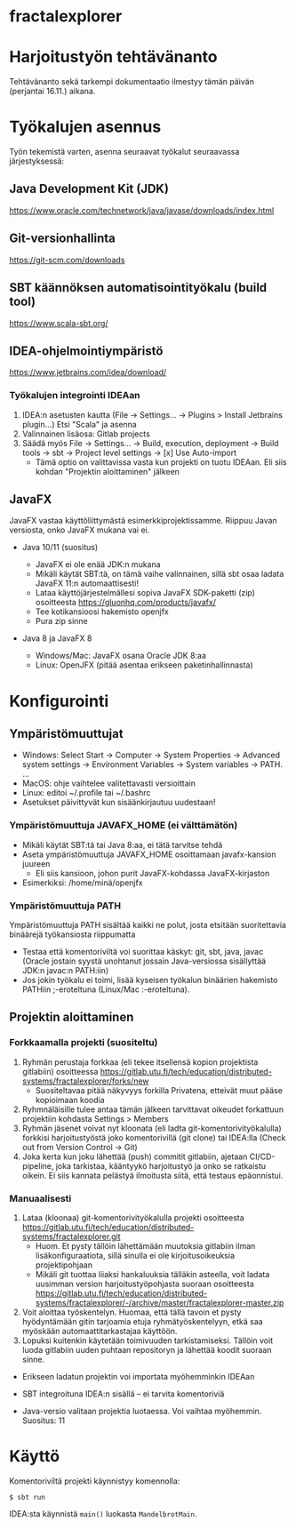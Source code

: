 # fractalexplorer

# Harjoitustyön tehtävänanto
Tehtävänanto sekä tarkempi dokumentaatio ilmestyy tämän päivän (perjantai 16.11.) aikana.

# Työkalujen asennus
Työn tekemistä varten, asenna seuraavat työkalut seuraavassa järjestyksessä:

## Java Development Kit (JDK)
https://www.oracle.com/technetwork/java/javase/downloads/index.html

## Git-versionhallinta
https://git-scm.com/downloads

## SBT käännöksen automatisointityökalu (build tool)
https://www.scala-sbt.org/

## IDEA-ohjelmointiympäristö
https://www.jetbrains.com/idea/download/

### Työkalujen integrointi IDEAan
1. IDEA:n asetusten kautta (File -> Settings... -> Plugins > Install Jetbrains plugin...) Etsi "Scala" ja asenna
2. Valinnainen lisäosa: Gitlab projects
3. Säädä myös File -> Settings... -> Build, execution, deployment -> Build tools -> sbt -> Project level settings -> [x] Use Auto-import
    - Tämä optio on valittavissa vasta kun projekti on tuotu IDEAan. Eli siis kohdan "Projektin aloittaminen" jälkeen

## JavaFX
JavaFX vastaa käyttöliittymästä esimerkkiprojektissamme. Riippuu Javan versiosta, onko JavaFX mukana vai ei.

- Java 10/11 (suositus)
    - JavaFX ei ole enää JDK:n mukana
    - Mikäli käytät SBT:tä, on tämä vaihe valinnainen, sillä sbt osaa ladata JavaFX 11:n automaattisesti!
    - Lataa käyttöjärjestelmällesi sopiva JavaFX SDK-paketti (zip) osoitteesta https://gluonhq.com/products/javafx/
    - Tee kotikansioosi hakemisto openjfx
    - Pura zip sinne

- Java 8 ja JavaFX 8
    - Windows/Mac: JavaFX osana Oracle JDK 8:aa
    - Linux: OpenJFX (pitää asentaa erikseen paketinhallinnasta)

# Konfigurointi

## Ympäristömuuttujat

- Windows: Select Start -> Computer -> System Properties -> Advanced system settings -> Environment Variables -> System variables -> PATH. ...
- MacOS: ohje vaihtelee valitettavasti versioittain
- Linux: editoi ~/.profile tai ~/.bashrc
- Asetukset päivittyvät kun sisäänkirjautuu uudestaan!

### Ympäristömuuttuja JAVAFX_HOME (ei välttämätön)
- Mikäli käytät SBT:tä tai Java 8:aa, ei tätä tarvitse tehdä
- Aseta ympäristömuuttuja JAVAFX_HOME osoittamaan javafx-kansion juureen
    - Eli siis kansioon, johon purit JavaFX-kohdassa JavaFX-kirjaston
- Esimerkiksi: /home/minä/openjfx

### Ympäristömuuttuja PATH
Ympäristömuuttuja PATH sisältää kaikki ne polut, josta etsitään suoritettavia binäärejä työkansiosta riippumatta
- Testaa että komentoriviltä voi suorittaa käskyt: git, sbt, java, javac (Oracle jostain syystä unohtanut jossain Java-versiossa sisällyttää JDK:n javac:n PATH:iin)
- Jos jokin työkalu ei toimi, lisää kyseisen työkalun binäärien hakemisto PATHiin ;-eroteltuna (Linux/Mac :-eroteltuna).

## Projektin aloittaminen

### Forkkaamalla projekti (suositeltu)
1. Ryhmän perustaja forkkaa (eli tekee itsellensä kopion projektista gitlabiin) osoitteessa https://gitlab.utu.fi/tech/education/distributed-systems/fractalexplorer/forks/new
    - Suositeltavaa pitää näkyvyys forkilla Privatena, etteivät muut pääse kopioimaan koodia
2. Ryhmnäläisille tulee antaa tämän jälkeen tarvittavat oikeudet forkattuun projektiin kohdasta Settings > Members
3. Ryhmän jäsenet voivat nyt kloonata (eli ladta git-komentorivityökalulla) forkkisi harjoitustyöstä joko komentorivillä (git clone) tai IDEA:lla (Check out from Version Control -> Git)
4. Joka kerta kun joku lähettää (push) commitit gitlabiin, ajetaan CI/CD-pipeline, joka tarkistaa, kääntyykö harjoitustyö ja onko se ratkaistu oikein. Ei siis kannata pelästyä ilmoitusta siitä, että testaus epäonnistui.

### Manuaalisesti
1. Lataa (kloonaa) git-komentorivityökalulla projekti osoitteesta https://gitlab.utu.fi/tech/education/distributed-systems/fractalexplorer.git
    - Huom. Et pysty tällöin lähettämään muutoksia gitlabiin ilman lisäkonfiguraatiota, sillä sinulla ei ole kirjoitusoikeuksia projektipohjaan
    - Mikäli git tuottaa liiaksi hankaluuksia tälläkin asteella, voit ladata uusimman version harjoitustyöpohjasta suoraan osoitteesta https://gitlab.utu.fi/tech/education/distributed-systems/fractalexplorer/-/archive/master/fractalexplorer-master.zip
2. Voit aloittaa työskentelyn. Huomaa, että tällä tavoin et pysty hyödyntämään gitin tarjoamia etuja ryhmätyöskentelyyn, etkä saa myöskään automaattitarkastajaa käyttöön.
3. Lopuksi kuitenkin käytetään toimivuuden tarkistamiseksi. Tällöin voit luoda gitlabiin uuden puhtaan repositoryn ja lähettää koodit suoraan sinne.

- Erikseen ladatun projektin voi importata myöhemminkin IDEAan

- SBT integroituna IDEA:n sisällä – ei tarvita komentoriviä

- Java-versio valitaan projektia luotaessa. Voi vaihtaa myöhemmin. Suositus: 11

# Käyttö
Komentoriviltä projekti käynnistyy komennolla:

```shell
$ sbt run
```

IDEA:sta käynnistä `main()` luokasta `MandelbrotMain`.
